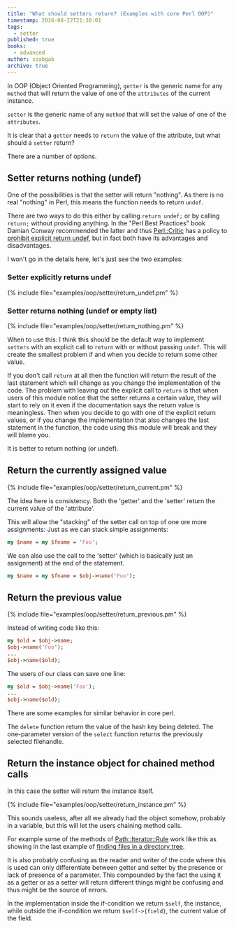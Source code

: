 ```yaml
---
title: "What should setters return? (Examples with core Perl OOP)"
timestamp: 2016-08-22T21:30:01
tags:
  - setter
published: true
books:
  - advanced
author: szabgab
archive: true
---
```



In OOP (Object Oriented Programming), `getter` is the generic name for any `method` that will return
the value of one of the `attributes` of the current instance.

`setter` is the generic name of any `method` that will set the value of one of the `attributes`.

It is clear that a `getter` needs to `return` the value of the attribute, but what should a `setter` return?

There are a number of options.


## Setter returns nothing (undef)

One of the possibilities is that the setter will return "nothing". As there is no real "nothing" in Perl, this means the
function needs to return `undef`.

There are two ways to do this either by calling `return undef;` or by calling `return;` without providing anything.
In the "Perl Best Practices" book Damian Conway recommended the latter and thus [Perl::Critic](/search/perlcritic)
has a policy to
[prohibit explicit return undef](https://metacpan.org/pod/Perl::Critic::Policy::Subroutines::ProhibitExplicitReturnUndef), but
in fact both have its advantages and disadvantages.

I won't go in the details here, let's just see the two examples:

### Setter explicitly returns undef</h2>

{% include file="examples/oop/setter/return_undef.pm" %}

### Setter returns nothing (undef or empty list)</h2>

{% include file="examples/oop/setter/return_nothing.pm" %}

When to use this: I think this should be the default way to implement `setters`
with an explicit call to `return` with or without passing `undef`.
This will create the smallest problem if and when you decide to return some other value.

If you don't call `return` at all then the function will return the result of the last statement
which will change as you change the implementation of the code. The problem with leaving out the explicit
call to `return` is that when users of this module
notice that the setter returns a certain value, they will start to rely on it even if the documentation says
the return value is meaningless. Then when you decide to go with one of the explicit return values,
or if you change the implementation that also changes the last statement in the function, the code using
this module will break and they will blame you.

It is better to return nothing (or undef).


## Return the currently assigned value

{% include file="examples/oop/setter/return_current.pm" %}

The idea here is consistency. Both the 'getter' and the 'setter' return the current value of the 'attribute'.

This will allow the "stacking" of the setter call on top of one ore more assignments:
Just as we can stack simple assignments:

```perl
my $name = my $fname = 'Foo';
```

We can also use the call to the 'setter' (which is basically just an assignment) at the end of the statement.

```perl
my $name = my $fname = $obj->name('Foo');
```


## Return the previous value

{% include file="examples/oop/setter/return_previous.pm" %}

Instead of writing code like this:

```perl
my $old = $obj->name;
$obj->name('Foo');
...
$obj->name($old);
```

The users of our class can save one line:

```perl
my $old = $obj->name('Foo');
...
$obj->name($old);
```

There are some examples for similar behavior in core perl.

The `delete` function return the value of the hash key being deleted.
The one-parameter version of the `select` function returns the previously selected filehandle.

## Return the instance object for chained method calls

In this case the setter will return the instance itself.

{% include file="examples/oop/setter/return_instance.pm" %}

This sounds useless, after all we already had the object somehow, probably in a variable, but this
will let the users chaining method calls.

For example some of the methods of [Path::Iterator::Rule](https://metacpan.org/pod/Path::Iterator::Rule)
work like this as showing in the last example of [finding files in a directory tree](/finding-files-in-a-directory-using-perl).

It is also probably confusing as the reader and writer of the code where this is used can only differentiate between getter and setter by the presence or lack of presence of a parameter.
This compounded by the fact the using it as a getter or as a setter will return different things might be confusing and thus might be the source of errors.

In the implementation inside the if-condition we return `$self`, the instance, while outside the if-condition we return `$self->{field}`, the current value of the field.

